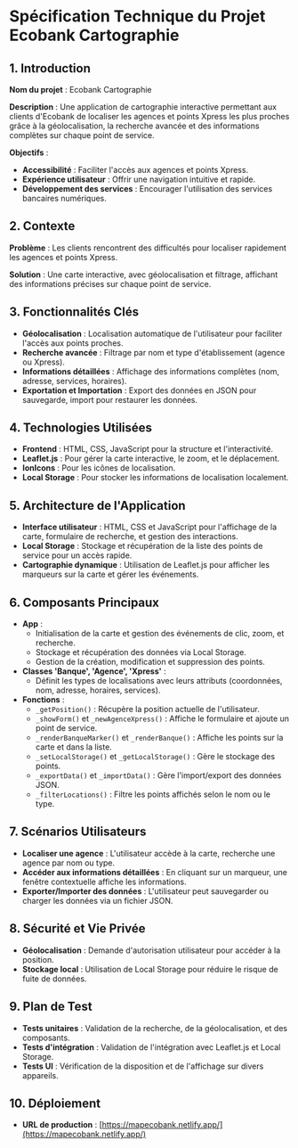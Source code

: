 # Spécification Technique du Projet Ecobank Cartographie

## 1. Introduction

**Nom du projet** : Ecobank Cartographie

**Description** : Une application de cartographie interactive permettant aux clients d'Ecobank de localiser les agences et points Xpress les plus proches grâce à la géolocalisation, la recherche avancée et des informations complètes sur chaque point de service.

**Objectifs** :

- **Accessibilité** : Faciliter l'accès aux agences et points Xpress.
- **Expérience utilisateur** : Offrir une navigation intuitive et rapide.
- **Développement des services** : Encourager l'utilisation des services bancaires numériques.

## 2. Contexte

**Problème** : Les clients rencontrent des difficultés pour localiser rapidement les agences et points Xpress.

**Solution** : Une carte interactive, avec géolocalisation et filtrage, affichant des informations précises sur chaque point de service.

## 3. Fonctionnalités Clés

- **Géolocalisation** : Localisation automatique de l'utilisateur pour faciliter l'accès aux points proches.
- **Recherche avancée** : Filtrage par nom et type d'établissement (agence ou Xpress).
- **Informations détaillées** : Affichage des informations complètes (nom, adresse, services, horaires).
- **Exportation et Importation** : Export des données en JSON pour sauvegarde, import pour restaurer les données.

## 4. Technologies Utilisées

- **Frontend** : HTML, CSS, JavaScript pour la structure et l'interactivité.
- **Leaflet.js** : Pour gérer la carte interactive, le zoom, et le déplacement.
- **IonIcons** : Pour les icônes de localisation.
- **Local Storage** : Pour stocker les informations de localisation localement.

## 5. Architecture de l'Application

- **Interface utilisateur** : HTML, CSS et JavaScript pour l'affichage de la carte, formulaire de recherche, et gestion des interactions.
- **Local Storage** : Stockage et récupération de la liste des points de service pour un accès rapide.
- **Cartographie dynamique** : Utilisation de Leaflet.js pour afficher les marqueurs sur la carte et gérer les événements.

## 6. Composants Principaux

- **App** :
  - Initialisation de la carte et gestion des événements de clic, zoom, et recherche.
  - Stockage et récupération des données via Local Storage.
  - Gestion de la création, modification et suppression des points.
- **Classes 'Banque', 'Agence', 'Xpress'** :
  - Définit les types de localisations avec leurs attributs (coordonnées, nom, adresse, horaires, services).
- **Fonctions** :
  - `_getPosition()` : Récupère la position actuelle de l'utilisateur.
  - `_showForm()` et `_newAgenceXpress()` : Affiche le formulaire et ajoute un point de service.
  - `_renderBanqueMarker()` et `_renderBanque()` : Affiche les points sur la carte et dans la liste.
  - `_setLocalStorage()` et `_getLocalStorage()` : Gère le stockage des points.
  - `_exportData()` et `_importData()` : Gère l'import/export des données JSON.
  - `_filterLocations()` : Filtre les points affichés selon le nom ou le type.

## 7. Scénarios Utilisateurs

- **Localiser une agence** : L'utilisateur accède à la carte, recherche une agence par nom ou type.
- **Accéder aux informations détaillées** : En cliquant sur un marqueur, une fenêtre contextuelle affiche les informations.
- **Exporter/Importer des données** : L'utilisateur peut sauvegarder ou charger les données via un fichier JSON.

## 8. Sécurité et Vie Privée

- **Géolocalisation** : Demande d'autorisation utilisateur pour accéder à la position.
- **Stockage local** : Utilisation de Local Storage pour réduire le risque de fuite de données.

## 9. Plan de Test

- **Tests unitaires** : Validation de la recherche, de la géolocalisation, et des composants.
- **Tests d'intégration** : Validation de l'intégration avec Leaflet.js et Local Storage.
- **Tests UI** : Vérification de la disposition et de l'affichage sur divers appareils.

## 10. Déploiement

- **URL de production** : [https://mapecobank.netlify.app/](https://mapecobank.netlify.app/)
